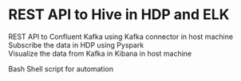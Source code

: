 # REST API to Hive in HDP and ELK  
  
REST API to Confluent Kafka using Kafka connector in host machine  
Subscribe the data in HDP using Pyspark  
Visualize the data from Kafka in Kibana in host machine   

Bash Shell script for automation  
